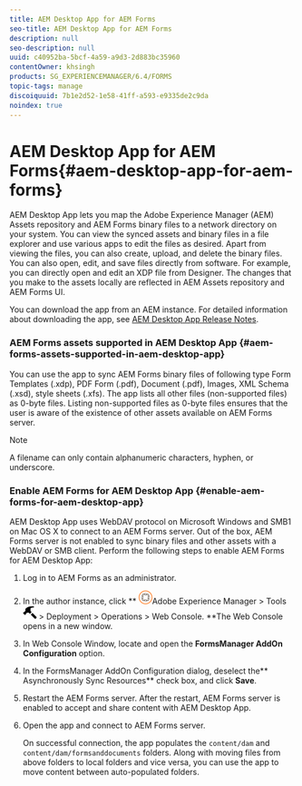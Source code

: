```yaml
---
title: AEM Desktop App for AEM Forms
seo-title: AEM Desktop App for AEM Forms
description: null
seo-description: null
uuid: c40952ba-5bcf-4a59-a9d3-2d883bc35960
contentOwner: khsingh
products: SG_EXPERIENCEMANAGER/6.4/FORMS
topic-tags: manage
discoiquuid: 7b1e2d52-1e58-41ff-a593-e9335de2c9da
noindex: true
---
```


# AEM Desktop App for AEM Forms{#aem-desktop-app-for-aem-forms}

AEM Desktop App lets you map the Adobe Experience Manager (AEM) Assets repository and AEM Forms binary files to a network directory on your system. You can view the synced assets and binary files in a file explorer and use various apps to edit the files as desired. Apart from viewing the files, you can also create, upload, and delete the binary files. You can also open, edit, and save files directly from software. For example, you can directly open and edit an XDP file from Designer. The changes that you make to the assets locally are reflected in AEM Assets repository and AEM Forms UI.

You can download the app from an AEM instance. For detailed information about downloading the app, see [AEM Desktop App Release Notes](/content/help/en/experience-manager/desktop-app/release-notes).

### AEM Forms assets supported in AEM Desktop App {#aem-forms-assets-supported-in-aem-desktop-app}

You can use the app to sync AEM Forms binary files of following type Form Templates (.xdp), PDF Form (.pdf), Document (.pdf), Images, XML Schema (.xsd), style sheets (.xfs). The app lists all other files (non-supported files) as 0-byte files. Listing non-supported files as 0-byte files ensures that the user is aware of the existence of other assets available on AEM Forms server.

>[!NOTE]
>
>A filename can only contain alphanumeric characters, hyphen, or underscore.

### Enable AEM Forms for AEM Desktop App {#enable-aem-forms-for-aem-desktop-app}

AEM Desktop App uses WebDAV protocol on Microsoft Windows and SMB1 on Mac OS X to connect to an AEM Forms server. Out of the box, AEM Forms server is not enabled to sync binary files and other assets with a WebDAV or SMB client. Perform the following steps to enable AEM Forms for AEM Desktop App:

1. Log in to AEM Forms as an administrator.
1. In the author instance, click ** ![](assets/adobeexperiencemanager.png)Adobe Experience Manager &gt; Tools ![](assets/hammer.png) &gt; Deployment &gt; Operations &gt; Web Console. **The Web Console opens in a new window.
1. In Web Console Window, locate and open the **FormsManager AddOn Configuration** option.
1. In the FormsManager AddOn Configuration dialog, deselect the** Asynchronously Sync Resources** check box, and click **Save**.
1. Restart the AEM Forms server. After the restart, AEM Forms server is enabled to accept and share content with AEM Desktop App.
1. Open the app and connect to AEM Forms server.

   On successful connection, the app populates the `content/dam` and `content/dam/formsanddocuments` folders. Along with moving files from above folders to local folders and vice versa, you can use the app to move content between auto-populated folders.

